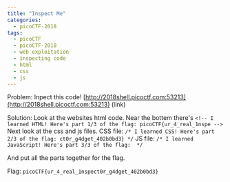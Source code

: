 ```yaml
---
title: "Inspect Me"
categories:
  - picoCTF-2018
tags:
  - picoCTF
  - picoCTF-2018
  - web exploitation
  - inspecting code
  - html
  - css
  - js
---
```


Problem: Inpect this code! [http://2018shell.picoctf.com:53213](http://2018shell.picoctf.com:53213) (link)

Solution: Look at the websites html code. Near the bottem there's ```<!-- I learned HTML! Here's part 1/3 of the flag: picoCTF{ur_4_real_1nspe -->```
Next look at the css and js files.
CSS file:
```/* I learned CSS! Here's part 2/3 of the flag: ct0r_g4dget_402b0bd3} */```
JS file:
```/* I learned JavaScript! Here's part 3/3 of the flag:  */```

And put all the parts together for the flag.

Flag: ```picoCTF{ur_4_real_1nspect0r_g4dget_402b0bd3}```